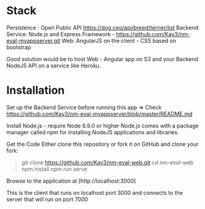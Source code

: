 Stack
======
Persistence : Open Public API https://dog.ceo/api/breed/terrier/list
Backend Service: Node.js and Express Framework - https://github.com/Kay3/nm-eval-myappserver.git
Web: AngularJS on the client - CSS based on bootstrap

Good solution would be to host Web - Angular app on S3 and your Backend NodeJS API on a service like Heroku. 

Installation
============
Set up the Backend Service before running this app => Check https://github.com/Kay3/nm-eval-myappserver/blob/master/README.md

Install Node.js - require Node 6.9.0 or higher
Node.js comes with a package manager called npm for installing NodeJS applications and libraries.

Get the Code
Either clone this repository or fork it on GitHub and clone your fork:
> git clone https://github.com/Kay3/nm-eval-web.git
> cd nm-eval-web
> npm install
> npm run serve

Browse to the application at [http://localhost:3000]

This is the client that runs on localhost port 3000 and connects to the server that will run on port 7000
